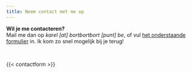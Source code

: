```yaml
---
title: Neem contact met me op
---
```


**Wil je me contacteren?**  
Mail me dan op _karel [at] bortbortbort [punt] be_, of vul [het onderstaande formulier](https://forms.office.com/r/emtF3RiRQV) in. Ik kom zo snel mogelijk bij je terug!

<br>

{{< contactform >}}